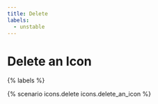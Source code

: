 ```yaml
---
title: Delete
labels:
  - unstable
---
```


# Delete an Icon

{% labels %}

{% scenario icons.delete icons.delete_an_icon %}
